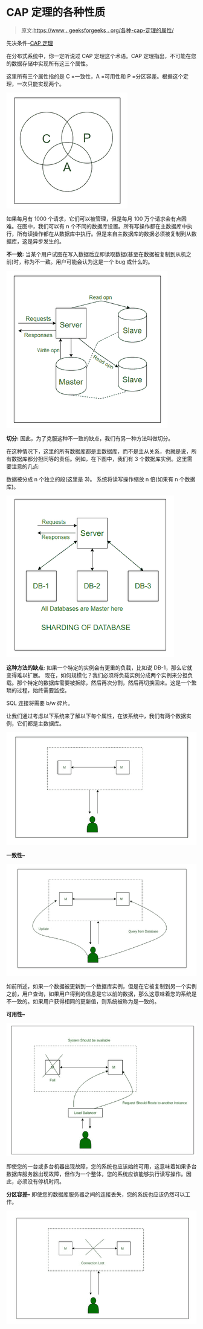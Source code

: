 # CAP 定理的各种性质

> 原文:[https://www . geeksforgeeks . org/各种-cap-定理的属性/](https://www.geeksforgeeks.org/various-properties-of-cap-theorem/)

先决条件–[CAP 定理](https://www.geeksforgeeks.org/the-cap-theorem-in-dbms/)

在分布式系统中，你一定听说过 CAP 定理这个术语。CAP 定理指出，不可能在您的数据存储中实现所有这三个属性。

这里所有三个属性指的是 C =一致性，A =可用性和 P =分区容差。根据这个定理，一次只能实现两个。

![](img/8b3139e9907648c6ed1cb4f9b48d34db.png)

如果每月有 1000 个请求，它们可以被管理，但是每月 100 万个请求会有点困难。在图中，我们可以有 n 个不同的数据库设置。所有写操作都在主数据库中执行，所有读操作都在从数据库中执行。但是来自主数据库的数据必须被复制到从数据库，这是异步发生的。

**不一致:**
当某个用户试图在写入数据后立即读取数据(甚至在数据被复制到从机之前)时，称为不一致。用户可能会认为这是一个 bug 或什么的。

![](img/e93747001f3a7d040363dbb80c48b8d0.png)

**切分:**
因此，为了克服这种不一致的缺点，我们有另一种方法叫做切分。

在这种情况下，这里的所有数据库都是主数据库，而不是主从关系，也就是说，所有数据库都分担同等的责任。例如，在下图中，我们有 3 个数据库实例。这里需要注意的几点:

数据被分成 n 个独立的段(这里是 3)。
系统将读写操作缩放 n 倍(如果有 n 个数据库)。

![](img/5088f99bd219961e8682ee4391272d10.png)

**这种方法的缺点:**
如果一个特定的实例会有更重的负载，比如说 DB-1，那么它就变得难以扩展。
现在，如何规模化？我们必须将负载实例分成两个实例来分担负载。那个特定的数据库需要被拆除，然后再次分割，然后再切换回来。这是一个繁琐的过程，始终需要监控。

SQL 连接将需要 b/w 碎片。

让我们通过考虑以下系统来了解以下每个属性，在该系统中，我们有两个数据实例，它们都是主数据库。

![](img/af955e9b41600185fc6c5164fa936fa7.png)

**一致性–**

![](img/a0ee9510a380219426a63db620cfc9c0.png)

如前所述，如果一个数据被更新到一个数据库实例，但是在它被复制到另一个实例之前，用户查询，如果用户得到的信息是它以前的数据，那么这意味着您的系统是不一致的。如果用户获得相同的更新值，则系统被称为是一致的。

**可用性–**

![](img/7e2de1092e9095de2d40613a5ef4f666.png)

即使您的一台或多台机器出现故障，您的系统也应该始终可用，这意味着如果多台数据库服务器出现故障，但作为一个整体，您的系统应该能够执行读写操作。因此，必须没有停机时间。

**分区容差–**
即使您的数据库服务器之间的连接丢失，您的系统也应该仍然可以工作。

![](img/8d721afd8e2763eeef97cf31ff0e81ca.png)